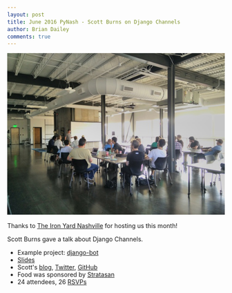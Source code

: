 ```yaml
---
layout: post
title: June 2016 PyNash - Scott Burns on Django Channels
author: Brian Dailey
comments: true
---
```


![PyNash June 2016 Meetup](/img/meetups/2016-06-23.jpg)

Thanks to [The Iron Yard Nashville](https://www.theironyard.com/locations/nashville.html) for hosting us this month!

Scott Burns gave a talk about Django Channels.

* Example project: [django-bot](https://github.com/djangobot/djangobot-example)
* [Slides](https://speakerdeck.com/sburns/an-introduction-to-channels)
* Scott's [blog](http://sburns.org/),  [Twitter](http://twitter.com/scottsburns), [GitHub](http://github.com/sburns)
* Food was sponsored by [Stratasan](http://stratasan.com)
* 24 attendees, 26 [RSVPs](http://www.meetup.com/PyNash/events/231773313/)

